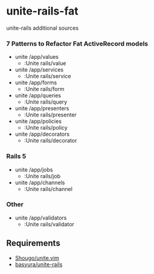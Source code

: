 unite-rails-fat
===============

unite-rails additional sources

### 7 Patterns to Refactor Fat ActiveRecord models

* unite /app/values
  + :Unite rails/value
* unite /app/services
  + :Unite rails/service
* unite /app/forms
  + :Unite rails/form
* unite /app/queries
  + :Unite rails/query
* unite /app/presenters
  + :Unite rails/presenter
* unite /app/policies
  + :Unite rails/policy
* unite /app/decorators
  + :Unite rails/decorator

### Rails 5

* unite /app/jobs
  + :Unite rails/job
* unite /app/channels
  + :Unite rails/channel

### Other

* unite /app/validators
  + :Unite rails/validator

Requirements
------------

* [Shougo/unite.vim](https://github.com/Shougo/unite.vim)
* [basyura/unite-rails](https://github.com/basyura/unite-rails)
